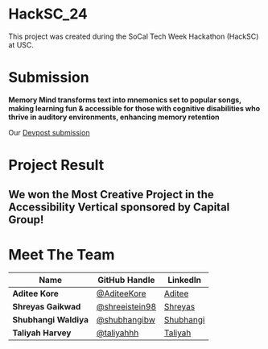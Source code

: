 # HackSC_24

This project was created during the SoCal Tech Week Hackathon (HackSC) at USC. 

# Submission

**Memory Mind transforms text into mnemonics set to popular songs, making learning fun & accessible for those with cognitive disabilities who thrive in auditory environments, enhancing memory retention**

Our [Devpost submission](https://devpost.com/software/memory-mind?_gl=1*s20to2*_gcl_au*NDA5MzA5MjQ4LjE3NDgyMTI2OTU.*_ga*OTk0MzM4MTY5LjE3NDgyMTI2OTY.*_ga_0YHJK3Y10M*czE3NDgyMTk0NDgkbzIkZzEkdDE3NDgyMTk2MjMkajAkbDAkaDA)

# Project Result

## We won the Most Creative Project in the Accessibility Vertical sponsored by Capital Group!

# Meet The Team

| Name               | GitHub Handle                | LinkedIn                                   |
| ------------------ | ---------------------------- | ---------------------------------------------- |
| **Aditee Kore**   | [@AditeeKore](https://github.com/AditeeKore) | [Aditee](https://www.linkedin.com/in/aditee-kore/) |
| **Shreyas Gaikwad**      | [@shreeistein98](https://github.com/shreeistein98) | [Shreyas](https://www.linkedin.com/in/shreyas-gaikwad98/) |
| **Shubhangi Waldiya** | [@shubhangibw](https://github.com/shubhangibw) | [Shubhangi](https://www.linkedin.com/in/shubhangiwaldiya/) |
| **Taliyah Harvey** | [@taliyahhh](https://github.com/taliyahhh) | [Taliyah](https://www.linkedin.com/in/taliyah-harvey/) |




